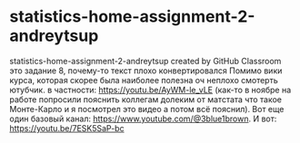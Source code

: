 # statistics-home-assignment-2-andreytsup
statistics-home-assignment-2-andreytsup created by GitHub Classroom
это задание 8, почему-то текст плохо конвертировался
Помимо вики курса, которая скорее была наиболее полезна оч неплохо смотерть ютубчик. в частности: https://youtu.be/AyWM-le_vLE (как-то в ноябре на работе попросили пояснить коллегам долеким от матстата что такое Монте-Карло и я посмотрел это видео а потом всё пояснил). Вот еще один базовый канал: https://www.youtube.com/@3blue1brown. И вот: https://youtu.be/7ESK5SaP-bc
